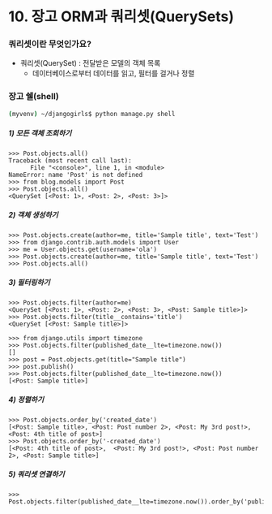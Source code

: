 # 10. 장고 ORM과 쿼리셋(QuerySets)

### 쿼리셋이란 무엇인가요?

- 쿼리셋(QuerySet) : 전달받은 모델의 객체 목록
  - 데이터베이스로부터 데이터를 읽고, 필터를 걸거나 정렬



### 장고 쉘(shell)

```bash
(myvenv) ~/djangogirls$ python manage.py shell
```



##### 1) 모든 객체 조회하기

```shell
>>> Post.objects.all()
Traceback (most recent call last):
      File "<console>", line 1, in <module>
NameError: name 'Post' is not defined
>>> from blog.models import Post
>>> Post.objects.all()
<QuerySet [<Post: 1>, <Post: 2>, <Post: 3>]>
```



##### 2) 객체 생성하기

```shell
>>> Post.objects.create(author=me, title='Sample title', text='Test')
>>> from django.contrib.auth.models import User
>>> me = User.objects.get(username='ola')
>>> Post.objects.create(author=me, title='Sample title', text='Test')
>>> Post.objects.all()
```



##### 3) 필터링하기

```shell
>>> Post.objects.filter(author=me)
<QuerySet [<Post: 1>, <Post: 2>, <Post: 3>, <Post: Sample title>]>
>>> Post.objects.filter(title__contains='title')
<QuerySet [<Post: Sample title>]>

>>> from django.utils import timezone
>>> Post.objects.filter(published_date__lte=timezone.now())
[]
>>> post = Post.objects.get(title="Sample title")
>>> post.publish()
>>> Post.objects.filter(published_date__lte=timezone.now())
[<Post: Sample title>]
```



##### 4) 정렬하기

```shell
>>> Post.objects.order_by('created_date')
[<Post: Sample title>, <Post: Post number 2>, <Post: My 3rd post!>, <Post: 4th title of post>]
>>> Post.objects.order_by('-created_date')
[<Post: 4th title of post>,  <Post: My 3rd post!>, <Post: Post number 2>, <Post: Sample title>]
```



##### 5) 쿼리셋 연결하기

```shell
>>> Post.objects.filter(published_date__lte=timezone.now()).order_by('published_date')
```

